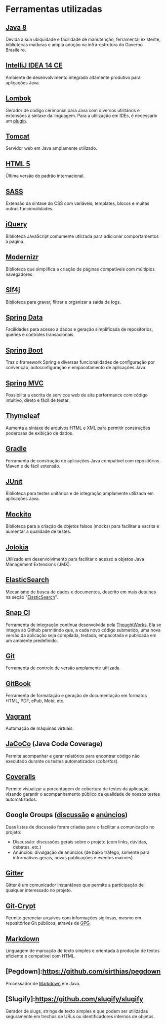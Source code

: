 # Ferramentas utilizadas

## [Java 8][JDK8]

Devida à sua ubiquidade e facilidade de manutenção, ferramental existente, bibliotecas maduras e ampla adoção na infra-estrutura do Governo Brasileiro.

## [IntelliJ IDEA 14 CE](https://www.jetbrains.com/idea/download/)

Ambiente de desenvolvimento integrado altamente produtivo para aplicações Java.

## [Lombok](http://projectlombok.org/)

Gerador de código cerimonial para Java com diversos utilitários e extensões à sintaxe da linguagem. Para a utilização em IDEs, é necessário um [plugin](https://github.com/mplushnikov/lombok-intellij-plugin).

## [Tomcat](http://tomcat.apache.org)

Servidor web em Java amplamente utilizado.

## [HTML 5](http://www.w3.org/TR/html5/)

Última versão do padrão internacional.

## [SASS](http://sass-lang.com/)

Extensão da sintaxe do CSS com variáveis, templates, blocos e muitas outras funcionalidades.

## [jQuery](http://jquery.org/)

Biblioteca JavaScript comumente utilizada para adicionar comportamentos à página.

## [Modernizr](http://modernizr.com/)

Biblioteca que simplifica a criação de páginas compatíveis com múltiplos navegadores.

## [Slf4j](http://slf4j.org)

Biblioteca para gravar, filtrar e organizar a saída de logs.

## [Spring Data](http://projects.spring.io/spring-data/)

Facilidades para acesso a dados e geração simplificada de repositórios, queries e controles transacionais.

## [Spring Boot][BOOT]

Traz o framework Spring e diversas funcionalidades de configuração por convenção, autoconfiguração e empacotamento de aplicações Java.

## [Spring MVC][MVC]

Possibilita a escrita de serviços web de alta performance com código intuitivo, direto e fácil de testar.

## [Thymeleaf][THYME]

Aumenta a sintaxe de arquivos HTML e XML para permitir construções poderosas de exibição de dados.

## [Gradle][GRADLE]

Ferramenta de construção de aplicações Java compatível com repositórios Maven e de fácil extensão.

## [JUnit][JUNIT]

Biblioteca para testes unitários e de integração amplamente utilizada em aplicações Java.

## [Mockito][MOCKITO]

Biblioteca para a criação de objetos falsos (mocks) para facilitar a escrita e aumentar a qualidade de testes.

## [Jolokia][JOLOKIA]

Utilizado em desenvolvimento para facilitar o acesso a objetos Java Management Extensions (JMX).

## [ElasticSearch][ES]

Mecanismo de busca de dados e documentos, descrito em mais detalhes na seção "[ElasticSearch](./elasticsearch.md)".

## [Snap CI][Snap] 

Ferramenta de integração contínua desenvolvida pela [ThoughtWorks]. Ela se integra ao Github permitindo que, a cada novo código submetido, uma nova versão da aplicação seja compilada, testada, empacotada e publicada em um ambiente predefinido.

## [Git](http://git-scm.org)

Ferramenta de controle de versão amplamente utilizada.

## [GitBook](http://gitbook.com)

Ferramenta de formatação e geração de documentação em formatos HTML, PDF, ePub, Mobi, etc.

## [Vagrant](http://vagrantup.com)

Automação de máquinas virtuais.

## [JaCoCo](http://www.eclemma.org/jacoco/) (Java Code Coverage)

Permite acompanhar e gerar relatórios para encontrar código não executado durante os testes automatizados (_cobertos_). 

## [Coveralls](https://coveralls.io/r/servicosgovbr/guia-de-servicos?branch=master)

Permite visualizar a porcentagem de cobertura de testes da aplicação, visando garantir o acompanhamento público da qualidade de nossos testes automatizados.

## Google Groups ([discussão](https://groups.google.com/d/forum/guiadeservicos-discussao) e [anúncios](https://groups.google.com/d/forum/guiadeservicos-anuncios))

Duas listas de discussão foram criadas para o facilitar a comunicação no projeto: 

* Discussão: discussões gerais sobre o projeto (com links, dúvidas, debates, etc.)
* Anúncios: divulgação de anúncios (de baixo tráfego, somente para informativos gerais, novas publicações e eventos maiores)

## [Gitter](https://gitter.im/servicosgovbr/guia-de-servicos)

Gitter é um comunicador instantâneo que permite a participação de qualquer interessado no projeto.

## [Git-Crypt][GITCRYPT]

Permite gerenciar arquivos com informações sigilosas, mesmo em repositórios Git públicos, através de [GPG].

## [Markdown]

Linguagem de marcação de texto simples e orientada à produção de textos eficiente e compatível com HTML.

## [Pegdown]:https://github.com/sirthias/pegdown

Processador de [Markdown] em Java.

## [Slugify]:https://github.com/slugify/slugify

Gerador de slugs, strings de texto simples e que podem ser utilizadas seguramente em trechos de URLs ou identificadores internos de objetos.

[Markdown]:http://daringfireball.net/projects/markdown/
[GPG]:https://www.gnupg.org/
[GITCRYPT]:https://www.agwa.name/projects/git-crypt/
[ThoughtWorks]:http://thoughtworks.com
[JDK8]:https://www.java.com/
[BOOT]:http://projects.spring.io/spring-boot/
[MVC]:http://docs.spring.io/spring/docs/current/spring-framework-reference/html/mvc.html
[SEC]:http://projects.spring.io/spring-security/
[THYME]:http://www.thymeleaf.org
[GRADLE]:http://www.gradle.org
[JUNIT]:http://junit.org
[MOCKITO]:http://mockito.org/
[JOLOKIA]:http://www.jolokia.org/
[ES]:http://elasticsearch.org
[Snap]:http://snap-ci.com

